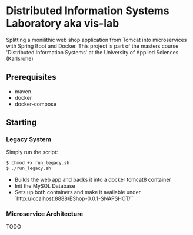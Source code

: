 # Distributed Information Systems Laboratory aka vis-lab
Splitting a monilithic web shop application from Tomcat into microservices with Spring Boot and Docker. This project is part of the masters course 'Distributed Information Systems' at the University of Applied Sciences (Karlsruhe)

## Prerequisites
- maven
- docker
- docker-compose

## Starting
### Legacy System
Simply run the script:
```bash
$ chmod +x run_legacy.sh
$ ./run_legacy.sh
```
- Builds the web app and packs it into a docker tomcat8 container
- Init the MySQL Database
- Sets up both containers and make it available under `http://localhost:8888/EShop-0.0.1-SNAPSHOT/``

### Microservice Architecture
TODO
